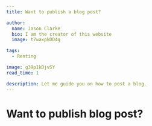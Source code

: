 ```yaml
---
title: Want to publish a blog post?

author:
  name: Jason Clarke
  bio: I am the creator of this website
  image: t7waxpkDD4g

tags: 
  - Renting

image: g39p1kDjvSY
read_time: 1

description: Let me guide you on how to post a blog.
---
```


# Want to publish blog post?
